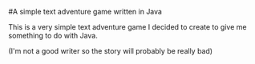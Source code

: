 #A simple text adventure game written in Java

This is a very simple text adventure game I decided to create to give me something to do with Java.


(I'm not a good writer so the story will probably be really bad)